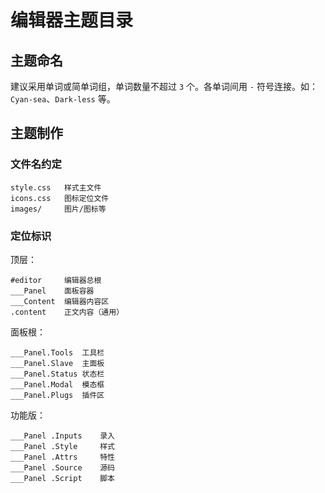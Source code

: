 # 编辑器主题目录

## 主题命名

建议采用单词或简单词组，单词数量不超过 `3` 个。各单词间用 `-` 符号连接。如：`Cyan-sea`、`Dark-less` 等。


## 主题制作

### 文件名约定

```
style.css   样式主文件
icons.css   图标定位文件
images/     图片/图标等
```


### 定位标识

顶层：
```
#editor     编辑器总根
___Panel    面板容器
___Content  编辑器内容区
.content    正文内容（通用）
```

面板根：
```
___Panel.Tools  工具栏
___Panel.Slave  主面板
___Panel.Status 状态栏
___Panel.Modal  模态框
___Panel.Plugs  插件区
```

功能版：
```
___Panel .Inputs    录入
___Panel .Style     样式
___Panel .Attrs     特性
___Panel .Source    源码
___Panel .Script    脚本
```
